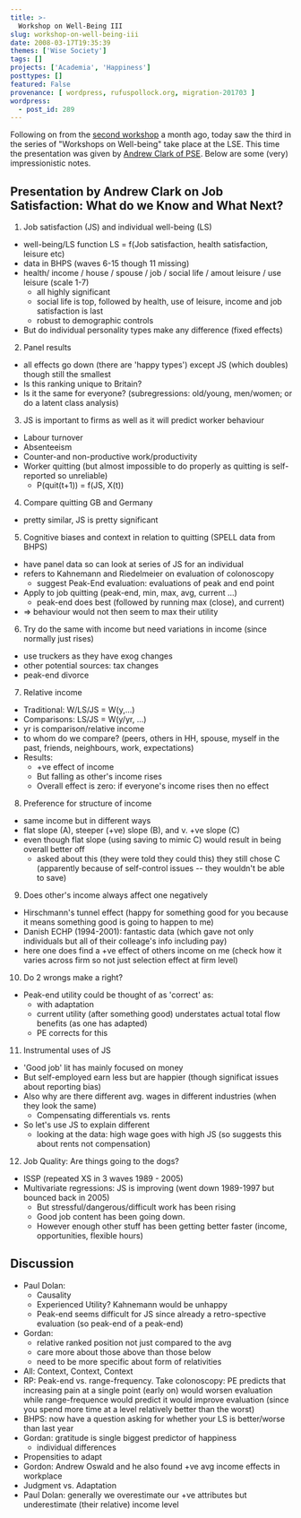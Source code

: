 ```yaml
---
title: >-
  Workshop on Well-Being III
slug: workshop-on-well-being-iii
date: 2008-03-17T19:35:39
themes: ['Wise Society']
tags: []
projects: ['Academia', 'Happiness']
posttypes: []
featured: False
provenance: [ wordpress, rufuspollock.org, migration-201703 ]
wordpress:
  - post_id: 289
---
```


Following on from the [second workshop](http://www.rufuspollock.org/2008/02/25/workshop-on-well-being-ii/) a month ago, today saw the third in the series of "Workshops on Well-being" take place at the LSE. This time the presentation was given by [Andrew Clark of PSE](http://www.pse.ens.fr/clark/). Below are some (very) impressionistic notes.

## Presentation by Andrew Clark on Job Satisfaction: What do we Know and What Next?

1. Job satisfaction (JS) and individual well-being (LS)
  * well-being/LS function LS = f(Job satisfaction, health satisfaction, leisure etc)
  * data in BHPS (waves 6-15 though 11 missing)
  * health/ income / house / spouse / job / social life / amout leisure / use leisure (scale 1-7)
    * all highly significant
    * social life is top, followed by health, use of leisure, income and job satisfaction is last
    * robust to demographic controls
  * But do individual personality types make any difference (fixed effects)

2. Panel results
  * all effects go down (there are 'happy types') except JS (which doubles) though still the smallest
  * Is this ranking unique to Britain?
  * Is it the same for everyone? (subregressions: old/young, men/women; or do a latent class analysis)

3. JS is important to firms as well as it will predict worker behaviour
  * Labour turnover
  * Absenteeism
  * Counter-and non-productive work/productivity
  * Worker quitting (but almost impossible to do properly as quitting is self-reported so unreliable)
    * P(quit(t+1)) = f(JS, X(t))

4. Compare quitting GB and Germany
  * pretty similar, JS is pretty significant

5. Cognitive biases and context in relation to quitting (SPELL data from BHPS)
  * have panel data so can look at series of JS for an individual
  * refers to Kahnemann and Riedelmeier on evaluation of colonoscopy 
    * suggest Peak-End evaluation: evaluations of peak and end point
  * Apply to job quitting (peak-end, min, max, avg, current ...)
    * peak-end does best (followed by running max (close), and current)
  * => behaviour would not then seem to max their utility

6. Try do the same with income but need variations in income (since normally just rises)
  * use truckers as they have exog changes
  * other potential sources: tax changes
  * peak-end divorce

7. Relative income
  * Traditional: W/LS/JS = W(y,...)
  * Comparisons: LS/JS = W(y/yr, ...)
  * yr is comparison/relative income
  * to whom do we compare? (peers, others in HH, spouse, myself in the past, friends, neighbours, work, expectations)
  * Results:
    * +ve effect of income
    * But falling as other's income rises
    * Overall effect is zero: if everyone's income rises then no effect

8. Preference for structure of income
  * same income but in different ways
  * flat slope (A), steeper (+ve) slope (B), and v. +ve slope (C)
  * even though flat slope (using saving to mimic C) would result in being overall better off
    * asked about this (they were told they could this) they still chose C (apparently because of self-control issues -- they wouldn't be able to save)

9. Does other's income always affect one negatively
  * Hirschmann's tunnel effect (happy for something good for you because it means something good is going to happen to me)
  * Danish ECHP (1994-2001): fantastic data (which gave not only individuals but all of their colleage's info including pay)
  * here one does find a +ve effect of others income on me (check how it varies across firm so not just selection effect at firm level) 

10. Do 2 wrongs make a right?
  * Peak-end utility could be thought of as 'correct' as:
    * with adaptation
    * current utility (after something good) understates actual total flow benefits (as one has adapted)
    * PE corrects for this

11. Instrumental uses of JS
  * 'Good job' lit has mainly focused on money
  * But self-employed earn less but are happier (though significat issues about reporting bias)
  * Also why are there different avg. wages in different industries (when they look the same)
    * Compensating differentials vs. rents
  * So let's use JS to explain different 
    * looking at the data: high wage goes with high JS (so suggests this about rents not compensation)

12. Job Quality: Are things going to the dogs?
  * ISSP (repeated XS in 3 waves 1989 - 2005)
  * Multivariate regressions: JS is improving (went down 1989-1997 but bounced back in 2005)  
    * But stressful/dangerous/difficult work has been rising
    * Good job content has been going down.
    * However enough other stuff has been getting better faster (income, opportunities, flexible hours)


## Discussion

  * Paul Dolan:
    * Causality
    * Experienced Utility? Kahnemann would be unhappy
    * Peak-end seems difficult for JS since already a retro-spective evaluation (so peak-end of a peak-end)
  * Gordan:
    * relative ranked position not just compared to the avg
    * care more about those above than those below
    * need to be more specific about form of relativities
  * All: Context, Context, Context
  * RP: Peak-end vs. range-frequency. Take colonoscopy: PE predicts that increasing pain at a single point (early on) would worsen evaluation while range-frequence would predict it would improve evaluation (since you spend more time at a level relatively better than the worst)
  * BHPS: now have a question asking for whether your LS is better/worse than last year
  * Gordan: gratitude is single biggest predictor of happiness
    * individual differences
  * Propensities to adapt
  * Gordon: Andrew Oswald and he also found +ve avg income effects in workplace
  * Judgment vs. Adaptation
  * Paul Dolan: generally we overestimate our +ve attributes but underestimate (their relative) income level 




